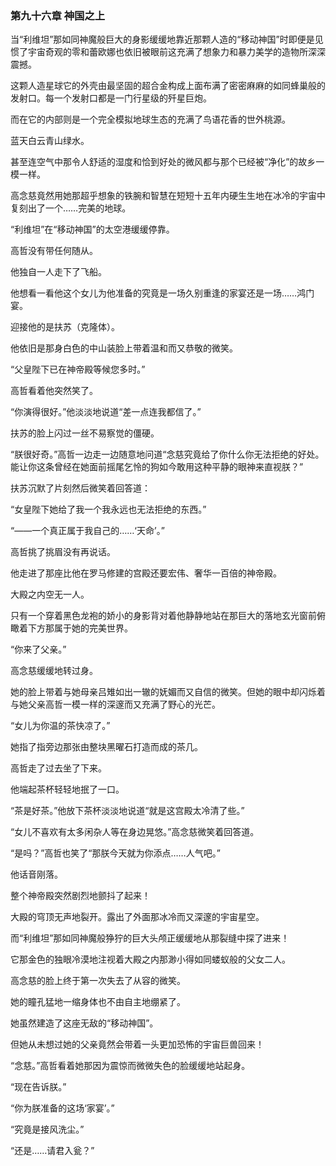 ### **第九十六章 神国之上**

当“利维坦”那如同神魔般巨大的身影缓缓地靠近那颗人造的“移动神国”时即便是见惯了宇宙奇观的零和蕾欧娜也依旧被眼前这充满了想象力和暴力美学的造物所深深震撼。

这颗人造星球它的外壳由最坚固的超合金构成上面布满了密密麻麻的如同蜂巢般的发射口。每一个发射口都是一门行星级的歼星巨炮。

而在它的内部则是一个完全模拟地球生态的充满了鸟语花香的世外桃源。

蓝天白云青山绿水。

甚至连空气中那令人舒适的湿度和恰到好处的微风都与那个已经被“净化”的故乡一模一样。

高念慈竟然用她那超乎想象的铁腕和智慧在短短十五年内硬生生地在冰冷的宇宙中复刻出了一个……完美的地球。

“利维坦”在“移动神国”的太空港缓缓停靠。

高哲没有带任何随从。

他独自一人走下了飞船。

他想看一看他这个女儿为他准备的究竟是一场久别重逢的家宴还是一场……鸿门宴。

迎接他的是扶苏（克隆体）。

他依旧是那身白色的中山装脸上带着温和而又恭敬的微笑。

“父皇陛下已在神帝殿等候您多时。”

高哲看着他突然笑了。

“你演得很好。”他淡淡地说道“差一点连我都信了。”

扶苏的脸上闪过一丝不易察觉的僵硬。

“朕很好奇。”高哲一边走一边随意地问道“念慈究竟给了你什么你无法拒绝的好处。能让你这条曾经在她面前摇尾乞怜的狗如今敢用这种平静的眼神来直视朕？”

扶苏沉默了片刻然后微笑着回答道：

“女皇陛下她给了我一个我永远也无法拒绝的东西。”

“——一个真正属于我自己的……‘天命’。”

高哲挑了挑眉没有再说话。

他走进了那座比他在罗马修建的宫殿还要宏伟、奢华一百倍的神帝殿。

大殿之内空无一人。

只有一个穿着黑色龙袍的娇小的身影背对着他静静地站在那巨大的落地玄光窗前俯瞰着下方那属于她的完美世界。

“你来了父亲。”

高念慈缓缓地转过身。

她的脸上带着与她母亲吕雉如出一辙的妩媚而又自信的微笑。但她的眼中却闪烁着与她父亲高哲一模一样的深邃而又充满了野心的光芒。

“女儿为你温的茶快凉了。”

她指了指旁边那张由整块黑曜石打造而成的茶几。

高哲走了过去坐了下来。

他端起茶杯轻轻地抿了一口。

“茶是好茶。”他放下茶杯淡淡地说道“就是这宫殿太冷清了些。”

“女儿不喜欢有太多闲杂人等在身边晃悠。”高念慈微笑着回答道。

“是吗？”高哲也笑了“那朕今天就为你添点……人气吧。”

他话音刚落。

整个神帝殿突然剧烈地颤抖了起来！

大殿的穹顶无声地裂开。露出了外面那冰冷而又深邃的宇宙星空。

而“利维坦”那如同神魔般狰狞的巨大头颅正缓缓地从那裂缝中探了进来！

它那金色的独眼冷漠地注视着大殿之内那渺小得如同蝼蚁般的父女二人。

高念慈的脸上终于第一次失去了从容的微笑。

她的瞳孔猛地一缩身体也不由自主地绷紧了。

她虽然建造了这座无敌的“移动神国”。

但她从未想过她的父亲竟然会带着一头更加恐怖的宇宙巨兽回来！

“念慈。”高哲看着她那因为震惊而微微失色的脸缓缓地站起身。

“现在告诉朕。”

“你为朕准备的这场‘家宴’。”

“究竟是接风洗尘。”

“还是……请君入瓮？”